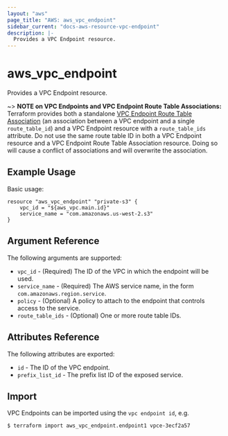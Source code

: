 ```yaml
---
layout: "aws"
page_title: "AWS: aws_vpc_endpoint"
sidebar_current: "docs-aws-resource-vpc-endpoint"
description: |-
  Provides a VPC Endpoint resource.
---
```


# aws\_vpc\_endpoint

Provides a VPC Endpoint resource.

~> **NOTE on VPC Endpoints and VPC Endpoint Route Table Associations:** Terraform provides
both a standalone [VPC Endpoint Route Table Association](vpc_endpoint_route_table_association.html)
(an association between a VPC endpoint and a single `route_table_id`) and a VPC Endpoint resource
with a `route_table_ids` attribute. Do not use the same route table ID in both a VPC Endpoint resource
and a VPC Endpoint Route Table Association resource. Doing so will cause a conflict of associations
and will overwrite the association.

## Example Usage

Basic usage:

```
resource "aws_vpc_endpoint" "private-s3" {
    vpc_id = "${aws_vpc.main.id}"
    service_name = "com.amazonaws.us-west-2.s3"
}
```

## Argument Reference

The following arguments are supported:

* `vpc_id` - (Required) The ID of the VPC in which the endpoint will be used.
* `service_name` - (Required) The AWS service name, in the form `com.amazonaws.region.service`.
* `policy` - (Optional) A policy to attach to the endpoint that controls access to the service.
* `route_table_ids` - (Optional) One or more route table IDs.

## Attributes Reference

The following attributes are exported:

* `id` - The ID of the VPC endpoint.
* `prefix_list_id` - The prefix list ID of the exposed service.


## Import

VPC Endpoints can be imported using the `vpc endpoint id`, e.g.

```
$ terraform import aws_vpc_endpoint.endpoint1 vpce-3ecf2a57
```
